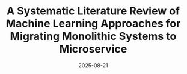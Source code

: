 ---
title: "A Systematic Literature Review of Machine Learning Approaches for Migrating Monolithic Systems to Microservice"
collection: publications
category: Journal
date: 2025-08-21
venue: IEEE Transactions on Software Engineering'
permalink: /publication/SLR__On_the_Use_of_machine_learning_techniques_For_Microservices_Migration
paperurl: 'https://imen-trabelsi.github.io/files/TSE_SLR_2025.pdf'
citation: 'TBD'
---